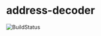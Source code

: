 # address-decoder

![BuildStatus](https://travis-ci.com/GuckesRohrkaGbR/address-decoder.svg?branch=master)
